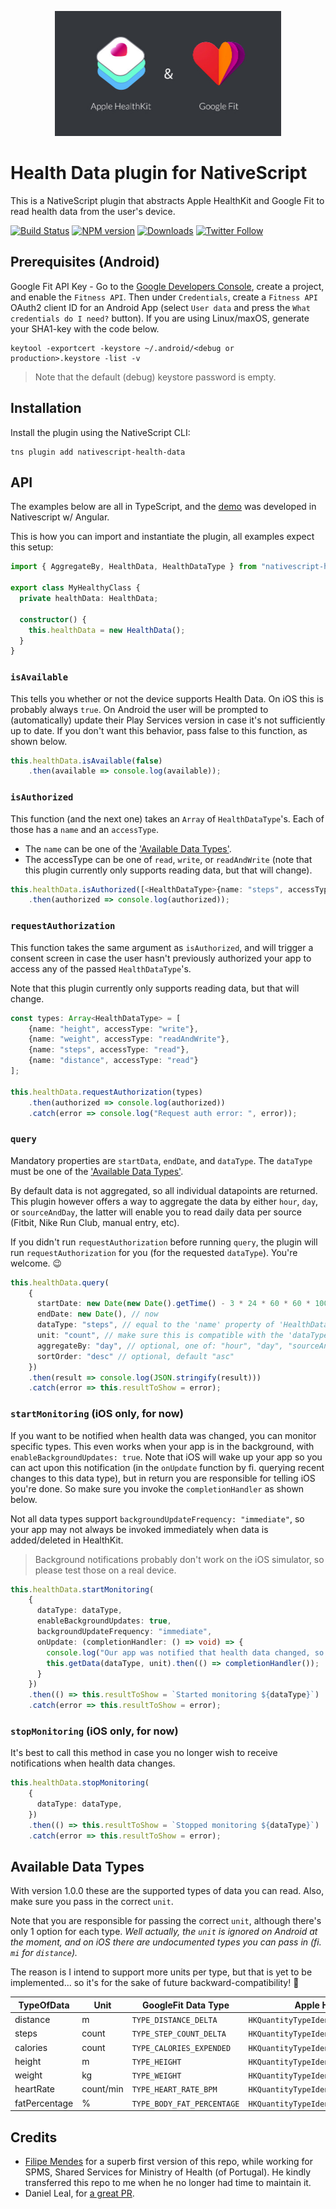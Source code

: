 <p align="center">
    <img src="./images/healthkit-googlefit.jpg" height="200px" />
</p>

# Health Data plugin for NativeScript
This is a NativeScript plugin that abstracts Apple HealthKit and Google Fit to read health data from the user's device.

[![Build Status][build-status]][build-url]
[![NPM version][npm-image]][npm-url]
[![Downloads][downloads-image]][npm-url]
[![Twitter Follow][twitter-image]][twitter-url]

[build-status]:https://travis-ci.org/EddyVerbruggen/nativescript-health-data.svg?branch=master
[build-url]:https://travis-ci.org/EddyVerbruggen/nativescript-health-data
[npm-image]:http://img.shields.io/npm/v/nativescript-health-data.svg
[npm-url]:https://npmjs.org/package/nativescript-health-data
[downloads-image]:http://img.shields.io/npm/dm/nativescript-health-data.svg
[twitter-image]:https://img.shields.io/twitter/follow/eddyverbruggen.svg?style=social&label=Follow%20me
[twitter-url]:https://twitter.com/eddyverbruggen

## Prerequisites (Android)
Google Fit API Key - Go to the [Google Developers Console](https://console.developers.google.com/), create a project, and enable the `Fitness API`.
Then under `Credentials`, create a `Fitness API` OAuth2 client ID for an Android App (select `User data` and press the `What credentials do I need?` button).
If you are using Linux/maxOS, generate your SHA1-key with the code below.

```shell
keytool -exportcert -keystore ~/.android/<debug or production>.keystore -list -v
```

> Note that the default (debug) keystore password is empty.

## Installation
Install the plugin using the NativeScript CLI:

```
tns plugin add nativescript-health-data
```

## API 
The examples below are all in TypeScript, and the [demo](https://github.com/EddyVerbruggen/nativescript-health-data/tree/master/demo-ng) was developed in Nativescript w/ Angular.

This is how you can import and instantiate the plugin, all examples expect this setup:

```typescript
import { AggregateBy, HealthData, HealthDataType } from "nativescript-health-data";

export class MyHealthyClass {
  private healthData: HealthData;

  constructor() {
    this.healthData = new HealthData();
  }
}
```

### `isAvailable`
This tells you whether or not the device supports Health Data. On iOS this is probably always `true`.
On Android the user will be prompted to (automatically) update their Play Services version in case it's not sufficiently up to date.
If you don't want this behavior, pass false to this function, as shown below.

```typescript
this.healthData.isAvailable(false)
    .then(available => console.log(available));
```

### `isAuthorized`
This function (and the next one) takes an `Array` of `HealthDataType`'s. Each of those has a `name` and an `accessType`.

- The `name` can be one of the ['Available Data Types'](#available-data-types).
- The accessType can be one of `read`, `write`, or `readAndWrite` (note that this plugin currently only supports reading data, but that will change).

```typescript
this.healthData.isAuthorized([<HealthDataType>{name: "steps", accessType: "read"}])
    .then(authorized => console.log(authorized));
```

### `requestAuthorization`
This function takes the same argument as `isAuthorized`, and will trigger a consent screen in case the user hasn't previously authorized your app to access any of the passed `HealthDataType`'s.

Note that this plugin currently only supports reading data, but that will change.
 
```typescript
const types: Array<HealthDataType> = [
	{name: "height", accessType: "write"},
	{name: "weight", accessType: "readAndWrite"},
	{name: "steps", accessType: "read"},
	{name: "distance", accessType: "read"}
];

this.healthData.requestAuthorization(types)
    .then(authorized => console.log(authorized))
    .catch(error => console.log("Request auth error: ", error));
```

### `query`
Mandatory properties are `startData`, `endDate`, and `dataType`.
The `dataType` must be one of the ['Available Data Types'](#available-data-types).

By default data is not aggregated, so all individual datapoints are returned.
This plugin however offers a way to aggregate the data by either `hour`, `day`, or `sourceAndDay`,
the latter will enable you to read daily data per source (Fitbit, Nike Run Club, manual entry, etc).

If you didn't run `requestAuthorization` before running `query`,
the plugin will run `requestAuthorization` for you (for the requested `dataType`). You're welcome. 😉 

```typescript
this.healthData.query(
    {
      startDate: new Date(new Date().getTime() - 3 * 24 * 60 * 60 * 1000), // 3 days ago
      endDate: new Date(), // now
      dataType: "steps", // equal to the 'name' property of 'HealthDataType'
      unit: "count", // make sure this is compatible with the 'dataType' (see below)
      aggregateBy: "day", // optional, one of: "hour", "day", "sourceAndDay"
      sortOrder: "desc" // optional, default "asc"
    })
    .then(result => console.log(JSON.stringify(result)))
    .catch(error => this.resultToShow = error);
```


### `startMonitoring` (iOS only, for now)
If you want to be notified when health data was changed, you can monitor specific types. This even works when your app is in the background, with `enableBackgroundUpdates: true`. Note that iOS will wake up your app so you can act upon this notification (in the `onUpdate` function by fi. querying recent changes to this data type), but in return you are responsible for telling iOS you're done. So make sure you invoke the `completionHandler` as shown below.

Not all data types support `backgroundUpdateFrequency: "immediate"`, so your app may not always be invoked immediately when data is added/deleted in HealthKit.

> Background notifications probably don't work on the iOS simulator, so please test those on a real device.

```typescript
this.healthData.startMonitoring(
    {
      dataType: dataType,
      enableBackgroundUpdates: true,
      backgroundUpdateFrequency: "immediate",
      onUpdate: (completionHandler: () => void) => {
        console.log("Our app was notified that health data changed, so querying...");
        this.getData(dataType, unit).then(() => completionHandler());
      }
    })
    .then(() => this.resultToShow = `Started monitoring ${dataType}`)
    .catch(error => this.resultToShow = error);
```

### `stopMonitoring` (iOS only, for now)
It's best to call this method in case you no longer wish to receive notifications when health data changes.

```typescript
this.healthData.stopMonitoring(
    {
      dataType: dataType,
    })
    .then(() => this.resultToShow = `Stopped monitoring ${dataType}`)
    .catch(error => this.resultToShow = error);
```

## Available Data Types
With version 1.0.0 these are the supported types of data you can read. Also, make sure you pass in the correct `unit`.

Note that you are responsible for passing the correct `unit`, although there's only 1 option for each type. _Well actually, the `unit` is ignored on Android at the moment, and on iOS there are undocumented types you can pass in (fi. `mi` for `distance`)._

The reason is I intend to support more units per type, but that is yet to be implemented... so it's for the sake of future backward-compatibility! 🤯

| TypeOfData | Unit | GoogleFit Data Type | Apple HealthKit Data Type |
| --- | --- | --- | --- |
| distance | m | `TYPE_DISTANCE_DELTA` | `HKQuantityTypeIdentifierDistanceWalkingRunning` |
| steps | count | `TYPE_STEP_COUNT_DELTA` | `HKQuantityTypeIdentifierStepCount` |
| calories | count | `TYPE_CALORIES_EXPENDED` | `HKQuantityTypeIdentifierActiveEnergyBurned` |
| height | m | `TYPE_HEIGHT` | `HKQuantityTypeIdentifierHeight` |
| weight | kg | `TYPE_WEIGHT` | `HKQuantityTypeIdentifierBodyMass` |
| heartRate | count/min | `TYPE_HEART_RATE_BPM` | `HKQuantityTypeIdentifierHeartRate` |
| fatPercentage | % | `TYPE_BODY_FAT_PERCENTAGE` | `HKQuantityTypeIdentifierBodyFatPercentage` |

## Credits
* [Filipe Mendes](https://github.com/filipemendes1994/) for a superb first version of this repo, while working for SPMS, Shared Services for Ministry of Health (of Portugal). He kindly transferred this repo to me when he no longer had time to maintain it.
* Daniel Leal, for [a great PR](https://github.com/EddyVerbruggen/nativescript-health-data/pull/4).
